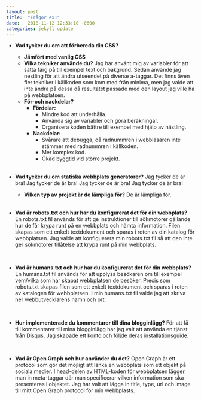 ```yaml
---
layout: post
title:  "Frågor ex1"
date:   2018-11-12 12:33:10 -0600
categories: jekyll update
---
```




* **Vad tycker du om att förbereda din CSS?**
    * **Jämfört med vanlig CSS**
    * **Vilka tekniker använde du?** Jag har använt mig av variabler för att sätta färg på till exempel text och bakgrund. Sedan använde jag nestling för att ändra utseendet på diverse a-taggar. Det finns även fler tekniker i källkoden som kom med från minima, men jag valde att inte ändra på dessa då resultatet passade med den layout jag ville ha på webbplatsen. 
    * **För-och nackdelar?**
        * **Fördelar:**
            * Mindre kod att underhålla.
            * Använda sig av variabler och göra beräkningar.
            * Organisera koden bättre till exempel med hjälp av nästling.
        * **Nackdelar:**
            * Svårare att debugga, då radnummren i webbläsaren inte stämmer med radnummren i källkoden.
            * Mer komplex kod.
            * Ökad byggtid vid större projekt.         
     <br />

* **Vad tycker du om statiska webbplats generatorer?**
Jag tycker de är bra! Jag tycker de är bra! Jag tycker de är bra! Jag tycker de är bra!
    * **Vilken typ av projekt är de lämpliga för?**
    De är lämpliga för.    
    <br />

* **Vad är robots.txt och hur har du konfigurerat det för din webbplats?**
En robots.txt fil används för att ge instruktioner till sökmotorer gällande hur de får krypa runt på en webbplats och hämta information. Filen skapas som ett enkelt textdokument och sparas i roten av din katalog för webbplatsen. Jag valde att konfiguerera min robots.txt fil så att den inte ger sökmotorer tillåtelse att krypa runt på min webbplats. 
<br />

* **Vad är humans.txt och hur har du konfigurerat det för din webbplats?**
En humans.txt fil används för att upplysa besökaren om till exempel vem/vilka som har skapat webbplatsen de besöker. Precis som robots.txt skapas filen som ett enkelt textdokument och sparas i roten av katalogen för webbplatsen. I min humans.txt fil valde jag att skriva ner webbutvecklarens namn och ort. 
<br />

* **Hur implementerade du kommentarer till dina blogginlägg?** För att få till kommentarer till mina blogginlägg har jag valt att använda en tjänst från Disqus. Jag skapade ett konto och följde deras installationsguide.
<br />

* **Vad är Open Graph och hur använder du det?** Open Graph är ett protocol som gör det möjligt att länka en webbplats som ett objekt på sociala medier. I head-delen av HTML-koden för webbplatsen lägger man in meta-taggar där man specificerar vilken information som ska presenteras i objektet. Jag har valt att lägga in title, type, url och image till mitt Open Graph protocol för min webbplasts. 
